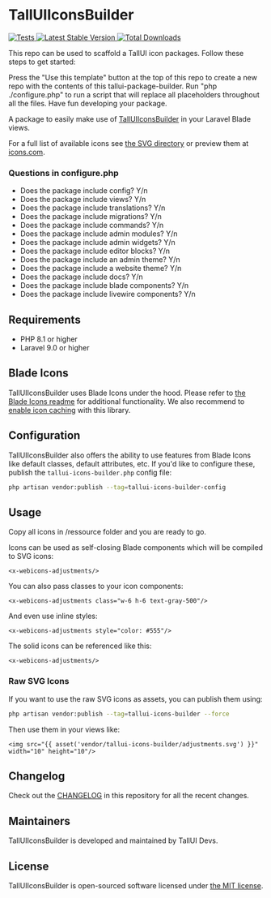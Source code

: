 # TallUIIconsBuilder

<a href="https://github.com/usetall/tallui-icons-builder/actions?query=workflow%3ATests">
    <img src="https://github.com/blade-ui-kit/tallui-icons-builder/workflows/Tests/badge.svg" alt="Tests">
</a>
<a href="https://packagist.org/packages/usetall/tallui-icons-builder">
    <img src="https://img.shields.io/packagist/v/usetall/tallui-icons-builder" alt="Latest Stable Version">
</a>
<a href="https://packagist.org/packages/usetall/tallui-icons-builder">
    <img src="https://img.shields.io/packagist/dt/usetall/tallui-icons-builder" alt="Total Downloads">
</a>

This repo can be used to scaffold a TallUI icon packages. Follow these steps to get started:

Press the "Use this template" button at the top of this repo to create a new repo with the contents of this tallui-package-builder.
Run "php ./configure.php" to run a script that will replace all placeholders throughout all the files.
Have fun developing your package.

A package to easily make use of [TallUIIconsBuilder](https://github.com/refactoringui/icons) in your Laravel Blade views.

For a full list of available icons see [the SVG directory](resources/svg) or preview them at [icons.com](https://icons.com/).

### Questions in configure.php

-   Does the package include config? Y/n
-   Does the package include views? Y/n
-   Does the package include translations? Y/n
-   Does the package include migrations? Y/n
-   Does the package include commands? Y/n
-   Does the package include admin modules? Y/n
-   Does the package include admin widgets? Y/n
-   Does the package include editor blocks? Y/n
-   Does the package include an admin theme? Y/n
-   Does the package include a website theme? Y/n
-   Does the package include docs? Y/n
-   Does the package include blade components? Y/n
-   Does the package include livewire components? Y/n

## Requirements

-   PHP 8.1 or higher
-   Laravel 9.0 or higher

## Blade Icons

TallUIIconsBuilder uses Blade Icons under the hood. Please refer to [the Blade Icons readme](https://github.com/blade-ui-kit/blade-icons) for additional functionality. We also recommend to [enable icon caching](https://github.com/blade-ui-kit/blade-icons#caching) with this library.

## Configuration

TallUIIconsBuilder also offers the ability to use features from Blade Icons like default classes, default attributes, etc. If you'd like to configure these, publish the `tallui-icons-builder.php` config file:

```bash
php artisan vendor:publish --tag=tallui-icons-builder-config
```

## Usage

Copy all icons in /ressource folder and you are ready to go.

Icons can be used as self-closing Blade components which will be compiled to SVG icons:

```blade
<x-webicons-adjustments/>
```

You can also pass classes to your icon components:

```blade
<x-webicons-adjustments class="w-6 h-6 text-gray-500"/>
```

And even use inline styles:

```blade
<x-webicons-adjustments style="color: #555"/>
```

The solid icons can be referenced like this:

```blade
<x-webicons-adjustments/>
```

### Raw SVG Icons

If you want to use the raw SVG icons as assets, you can publish them using:

```bash
php artisan vendor:publish --tag=tallui-icons-builder --force
```

Then use them in your views like:

```blade
<img src="{{ asset('vendor/tallui-icons-builder/adjustments.svg') }}" width="10" height="10"/>
```

## Changelog

Check out the [CHANGELOG](CHANGELOG.md) in this repository for all the recent changes.

## Maintainers

TallUIIconsBuilder is developed and maintained by TallUI Devs.

## License

TallUIIconsBuilder is open-sourced software licensed under [the MIT license](LICENSE.md).
